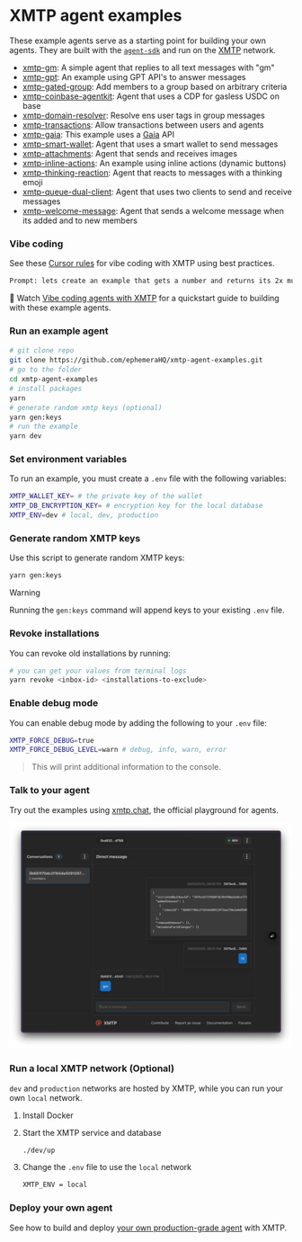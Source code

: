 # XMTP agent examples

These example agents serve as a starting point for building your own agents. They are built with the [`agent-sdk`](https://github.com/xmtp/xmtp-js/tree/main/sdks/agent-sdk) and run on the [XMTP](https://docs.xmtp.org/) network.

- [xmtp-gm](/examples/xmtp-gm/): A simple agent that replies to all text messages with "gm"
- [xmtp-gpt](/examples/xmtp-gpt/): An example using GPT API's to answer messages
- [xmtp-gated-group](/examples/xmtp-gated-group/): Add members to a group based on arbitrary criteria
- [xmtp-coinbase-agentkit](/examples/xmtp-coinbase-agentkit/): Agent that uses a CDP for gasless USDC on base
- [xmtp-domain-resolver](/examples/xmtp-domain-resolver/): Resolve ens user tags in group messages
- [xmtp-transactions](/examples/xmtp-transactions/): Allow transactions between users and agents
- [xmtp-gaia](/examples/xmtp-gaia/): This example uses a [Gaia](https://docs.gaianet.ai) API
- [xmtp-smart-wallet](/examples/xmtp-smart-wallet/): Agent that uses a smart wallet to send messages
- [xmtp-attachments](/examples/xmtp-attachments/): Agent that sends and receives images
- [xmtp-inline-actions](/examples/xmtp-inline-actions/): An example using inline actions (dynamic buttons)
- [xmtp-thinking-reaction](/examples/xmtp-thinking-reaction/): Agent that reacts to messages with a thinking emoji
- [xmtp-queue-dual-client](/examples/xmtp-queue-dual-client/): Agent that uses two clients to send and receive messages
- [xmtp-welcome-message](/examples/xmtp-welcome-message/): Agent that sends a welcome message when its added and to new members

### Vibe coding

See these [Cursor rules](/.cursor) for vibe coding with XMTP using best practices.

```bash
Prompt: lets create an example that gets a number and returns its 2x multiple (use claude max)
```

🎥 Watch [Vibe coding agents with XMTP](https://youtu.be/djRLnWUvwIA) for a quickstart guide to building with these example agents.

### Run an example agent

```bash
# git clone repo
git clone https://github.com/ephemeraHQ/xmtp-agent-examples.git
# go to the folder
cd xmtp-agent-examples
# install packages
yarn
# generate random xmtp keys (optional)
yarn gen:keys
# run the example
yarn dev
```

### Set environment variables

To run an example, you must create a `.env` file with the following variables:

```bash
XMTP_WALLET_KEY= # the private key of the wallet
XMTP_DB_ENCRYPTION_KEY= # encryption key for the local database
XMTP_ENV=dev # local, dev, production
```

### Generate random XMTP keys

Use this script to generate random XMTP keys:

```bash
yarn gen:keys
```

> [!WARNING]
> Running the `gen:keys` command will append keys to your existing `.env` file.

### Revoke installations

You can revoke old installations by running:

```bash
# you can get your values from terminal logs
yarn revoke <inbox-id> <installations-to-exclude>
```

### Enable debug mode

You can enable debug mode by adding the following to your `.env` file:

```bash
XMTP_FORCE_DEBUG=true
XMTP_FORCE_DEBUG_LEVEL=warn # debug, info, warn, error
```

> This will print additional information to the console.

### Talk to your agent

Try out the examples using [xmtp.chat](https://xmtp.chat), the official playground for agents.

![](/examples/xmtp-gm/screenshot.png)

### Run a local XMTP network (Optional)

`dev` and `production` networks are hosted by XMTP, while you can run your own `local` network.

1. Install Docker

2. Start the XMTP service and database

   ```bash
   ./dev/up
   ```

3. Change the `.env` file to use the `local` network

   ```bash
   XMTP_ENV = local
   ```

### Deploy your own agent

See how to build and deploy [your own production-grade agent](https://docs.xmtp.org/agents/deploy/deploy-agent) with XMTP.
